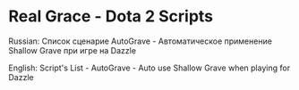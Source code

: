 # Real Grace - Dota 2 Scripts

Russian:
Список сценарие
AutoGrave - Автоматическое применение Shallow Grave при игре на Dazzle

English:
Script's List -
AutoGrave - Auto use Shallow Grave when playing for Dazzle

